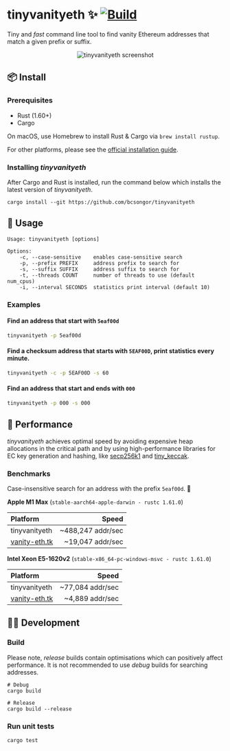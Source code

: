 # tinyvanityeth ✨ [![Build](https://github.com/bcsongor/tinyvanityeth/actions/workflows/build.yml/badge.svg)](https://github.com/bcsongor/tinyvanityeth/actions/workflows/build.yml)

Tiny and _fast_ command line tool to find vanity Ethereum addresses that match a given prefix or suffix.

<p align="center">
    <img src="https://user-images.githubusercontent.com/8850110/170898547-1f5e7e6d-2a7e-43cf-94a9-4d7c66ce6fe7.png" alt="tinyvanityeth screenshot" />
</p>


## 📦 Install

### Prerequisites

- Rust (1.60+)
- Cargo

On macOS, use Homebrew to install Rust & Cargo via `brew install rustup`.

For other platforms, please see the [official installation guide](https://doc.rust-lang.org/cargo/getting-started/installation.html). 

### Installing _tinyvanityeth_

After Cargo and Rust is installed, run the command below which installs the latest version of _tinyvanityeth_.

```shell
cargo install --git https://github.com/bcsongor/tinyvanityeth
```

## 💪 Usage

```
Usage: tinyvanityeth [options]

Options:
    -c, --case-sensitive    enables case-sensitive search
    -p, --prefix PREFIX     address prefix to search for
    -s, --suffix SUFFIX     address suffix to search for
    -t, --threads COUNT     number of threads to use (default num_cpus)
    -i, --interval SECONDS  statistics print interval (default 10)
```

### Examples

#### Find an address that start with `5eaf00d`
```bash
tinyvanityeth -p 5eaf00d
```

#### Find a checksum address that starts with `5EAF00D`, print statistics every minute.
```bash
tinyvanityeth -c -p 5EAF00D -s 60
```

#### Find an address that start and ends with `000`
```bash
tinyvanityeth -p 000 -s 000
```


## 🚀 Performance

_tinyvanityeth_ achieves optimal speed by avoiding expensive heap allocations in the critical path and by using
high-performance libraries for EC key generation and hashing,
like [secp256k1](https://github.com/rust-bitcoin/rust-secp256k1/) and
[tiny_keccak](https://github.com/debris/tiny-keccak).

### Benchmarks

Case-insensitive search for an address with the prefix `5eaf00d`. 🍣

**Apple M1 Max** (`stable-aarch64-apple-darwin - rustc 1.61.0`)

| Platform                                |             Speed |
|:----------------------------------------|------------------:|
| tinyvanityeth                           | ~488,247 addr/sec |
| [vanity-eth.tk](https://vanity-eth.tk/) |  ~19,047 addr/sec |

**Intel Xeon E5-1620v2** (`stable-x86_64-pc-windows-msvc - rustc 1.61.0`)

| Platform                                |            Speed |
|:----------------------------------------|-----------------:|
| tinyvanityeth                           | ~77,084 addr/sec |
| [vanity-eth.tk](https://vanity-eth.tk/) |  ~4,889 addr/sec |

## 🧑‍💻 Development

### Build

Please note, _release_ builds contain optimisations which can positively affect performance. 
It is not recommended to use _debug_ builds for searching addresses.

```shell
# Debug
cargo build

# Release
cargo build --release
```

### Run unit tests

```shell 
cargo test
```
